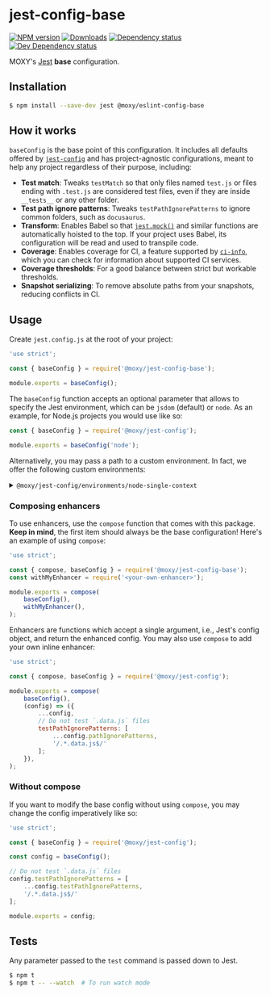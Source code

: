 # jest-config-base

[![NPM version][npm-image]][npm-url] [![Downloads][downloads-image]][npm-url]
[![Dependency status][david-dm-image]][david-dm-url] [![Dev Dependency status][david-dm-dev-image]][david-dm-dev-url]

[npm-url]:https://npmjs.org/package/@moxy/jest-config-base
[npm-image]:https://img.shields.io/npm/v/@moxy/jest-config-base.svg
[downloads-image]:https://img.shields.io/npm/dm/@moxy/jest-config-base.svg
[david-dm-url]:https://david-dm.org/moxystudio/jest-config?path=packages/jest-config-base
[david-dm-image]:https://img.shields.io/david/moxystudio/jest-config.svg?path=packages/jest-config-base
[david-dm-dev-url]:https://david-dm.org/moxystudio/jest-config?type=dev&path=packages/jest-config-base
[david-dm-dev-image]:https://img.shields.io/david/dev/moxystudio/jest-config.svg?path=packages/jest-config-base

MOXY's [Jest](https://jestjs.io/) **base** configuration.

## Installation

```sh
$ npm install --save-dev jest @moxy/eslint-config-base
```

## How it works

`baseConfig` is the base point of this configuration. It includes all defaults offered by [`jest-config`](https://jestjs.io/docs/en/configuration#defaults) and has project-agnostic configurations, meant to help any project regardless of their purpose, including:

- **Test match**: Tweaks `testMatch` so that only files named `test.js` or files ending with `.test.js` are considered test files, even if they are inside `__tests__` or any other folder.
- **Test path ignore patterns**: Tweaks `testPathIgnorePatterns` to ignore common folders, such as `docusaurus`.
- **Transform**: Enables Babel so that [`jest.mock()`](https://jestjs.io/docs/en/jest-object#jestmockmodulename-factory-options) and similar functions are automatically hoisted to the top. If your project uses Babel, its configuration will be read and used to transpile code.
- **Coverage**: Enables coverage for CI, a feature supported by [`ci-info`](https://github.com/watson/ci-info), which you can check for information about supported CI services.
- **Coverage thresholds**: For a good balance between strict but workable thresholds.
- **Snapshot serializing**: To remove absolute paths from your snapshots, reducing conflicts in CI.

## Usage

Create `jest.config.js` at the root of your project:

```js
'use strict';

const { baseConfig } = require('@moxy/jest-config-base');

module.exports = baseConfig();
```

The `baseConfig` function accepts an optional parameter that allows to specify the Jest environment, which can be `jsdom` (default) or `node`. As an example, for Node.js projects you would use like so:

```js
const { baseConfig } = require('@moxy/jest-config');

module.exports = baseConfig('node');
```

Alternatively, you may pass a path to a custom environment. In fact, we offer the following custom environments:

<details>
  <summary><code>@moxy/jest-config/environments/node-single-context</code></summary>

  Special Node environment class for Jest which runs all scripts in the same context. This effectively disables the sandbox isolation to circumvent issues with Jest's [sandboxing](https://github.com/facebook/jest/issues/2549), which causes subtle bugs in specific situations, such as in code that relies in `instanceof` checks.

  ```js
  'use strict';

  const { baseConfig } = require('@moxy/jest-config');

  module.exports = baseConfig('@moxy/jest-config/environments/node-single-context');
  ```

  > ⚠️ Only activate this environment if you are having problems with the aforementioned issue, and before trying other workarounds.
</details>

### Composing enhancers

To use enhancers, use the `compose` function that comes with this package. **Keep in mind**, the first item should always be the base configuration! Here's an example of using `compose`:

```js
'use strict';

const { compose, baseConfig } = require('@moxy/jest-config-base');
const withMyEnhancer = require('<your-own-enhancer>');

module.exports = compose(
    baseConfig(),
    withMyEnhancer(),
);
```

Enhancers are functions which accept a single argument, i.e., Jest's config object, and return the enhanced config. You may also use `compose` to add your own inline enhancer:

```js
'use strict';

const { compose, baseConfig } = require('@moxy/jest-config');

module.exports = compose(
    baseConfig(),
    (config) => ({
        ...config,
        // Do not test `.data.js` files
        testPathIgnorePatterns: [
            ...config.pathIgnorePatterns,
            '/.*.data.js$/'
        ];
    }),
);
```

### Without compose

If you want to modify the base config without using `compose`, you may change the config imperatively like so:

```js
'use strict';

const { baseConfig } = require('@moxy/jest-config');

const config = baseConfig();

// Do not test `.data.js` files
config.testPathIgnorePatterns = [
    ...config.testPathIgnorePatterns,
    '/.*.data.js$/'
];

module.exports = config;
```

## Tests

Any parameter passed to the `test` command is passed down to Jest.

```sh
$ npm t
$ npm t -- --watch  # To run watch mode
```
